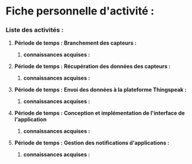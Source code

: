 # Fiche personnelle d'activité :

### Liste des activités :

1. **Période de temps :**  **Branchement des capteurs :**    
   1. **connaissances acquises :**

1. **Période de temps :**  **Récupération des données des capteurs :** 
    1. **connaissances acquises :**

1. **Période de temps :**  **Envoi des données à la plateforme Thingspeak :** 
    1. **connaissances acquises :**

1. **Période de temps :** **Conception et implémentation de l'interface de l'application**
    1. **connaissances acquises :**

1. **Période de temps :** **Gestion des notifications d'applications :**
     1. **connaissances acquises :**
